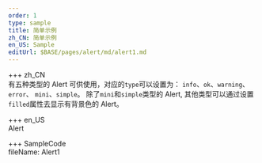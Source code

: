 ```yaml
---
order: 1
type: sample
title: 简单示例
zh_CN: 简单示例
en_US: Sample
editUrl: $BASE/pages/alert/md/alert1.md
---
```


+++ zh_CN  
有五种类型的 Alert 可供使用，对应的<Code>type</Code>可以设置为： <Code>info</Code>、<Code>ok</Code>、<Code>warning</Code>、<Code>error</Code>、
<Code>mini</Code>、<Code>simple</Code>。
除了<Code>mini</Code>和<Code>simple</Code>类型的 Alert, 其他类型可以通过设置<Code>filled</Code>属性去显示有背景色的 Alert。

+++ en_US  
Alert

+++ SampleCode  
fileName: Alert1
